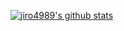 [![jiro4989's github stats](https://github-readme-stats.vercel.app/api?username=jiro4989&show_icons=true&theme=cobalt)](https://github.com/jiro4989/github-readme-stats)
